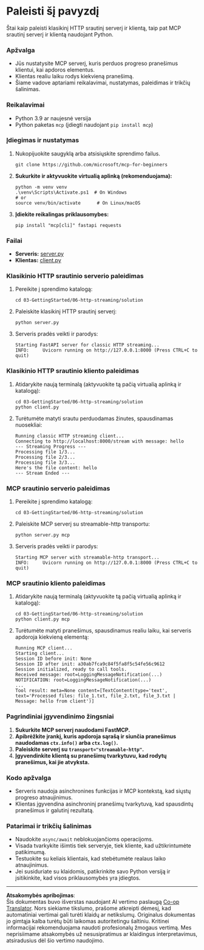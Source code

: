 <!--
CO_OP_TRANSLATOR_METADATA:
{
  "original_hash": "67ecbca6a060477ded3e13ddbeba64f7",
  "translation_date": "2025-08-26T16:54:41+00:00",
  "source_file": "03-GettingStarted/06-http-streaming/solution/python/README.md",
  "language_code": "lt"
}
-->
# Paleisti šį pavyzdį

Štai kaip paleisti klasikinį HTTP srautinį serverį ir klientą, taip pat MCP srautinį serverį ir klientą naudojant Python.

### Apžvalga

- Jūs nustatysite MCP serverį, kuris perduos progreso pranešimus klientui, kai apdoros elementus.
- Klientas realiu laiku rodys kiekvieną pranešimą.
- Šiame vadove aptariami reikalavimai, nustatymas, paleidimas ir trikčių šalinimas.

### Reikalavimai

- Python 3.9 ar naujesnė versija
- Python paketas `mcp` (įdiegti naudojant `pip install mcp`)

### Įdiegimas ir nustatymas

1. Nukopijuokite saugyklą arba atsisiųskite sprendimo failus.

   ```pwsh
   git clone https://github.com/microsoft/mcp-for-beginners
   ```

1. **Sukurkite ir aktyvuokite virtualią aplinką (rekomenduojama):**

   ```pwsh
   python -m venv venv
   .\venv\Scripts\Activate.ps1  # On Windows
   # or
   source venv/bin/activate      # On Linux/macOS
   ```

1. **Įdiekite reikalingas priklausomybes:**

   ```pwsh
   pip install "mcp[cli]" fastapi requests
   ```

### Failai

- **Serveris:** [server.py](../../../../../../03-GettingStarted/06-http-streaming/solution/python/server.py)
- **Klientas:** [client.py](../../../../../../03-GettingStarted/06-http-streaming/solution/python/client.py)

### Klasikinio HTTP srautinio serverio paleidimas

1. Pereikite į sprendimo katalogą:

   ```pwsh
   cd 03-GettingStarted/06-http-streaming/solution
   ```

2. Paleiskite klasikinį HTTP srautinį serverį:

   ```pwsh
   python server.py
   ```

3. Serveris pradės veikti ir parodys:

   ```
   Starting FastAPI server for classic HTTP streaming...
   INFO:     Uvicorn running on http://127.0.0.1:8000 (Press CTRL+C to quit)
   ```

### Klasikinio HTTP srautinio kliento paleidimas

1. Atidarykite naują terminalą (aktyvuokite tą pačią virtualią aplinką ir katalogą):

   ```pwsh
   cd 03-GettingStarted/06-http-streaming/solution
   python client.py
   ```

2. Turėtumėte matyti srautu perduodamas žinutes, spausdinamas nuosekliai:

   ```text
   Running classic HTTP streaming client...
   Connecting to http://localhost:8000/stream with message: hello
   --- Streaming Progress ---
   Processing file 1/3...
   Processing file 2/3...
   Processing file 3/3...
   Here's the file content: hello
   --- Stream Ended ---
   ```

### MCP srautinio serverio paleidimas

1. Pereikite į sprendimo katalogą:
   ```pwsh
   cd 03-GettingStarted/06-http-streaming/solution
   ```
2. Paleiskite MCP serverį su streamable-http transportu:
   ```pwsh
   python server.py mcp
   ```
3. Serveris pradės veikti ir parodys:
   ```
   Starting MCP server with streamable-http transport...
   INFO:     Uvicorn running on http://127.0.0.1:8000 (Press CTRL+C to quit)
   ```

### MCP srautinio kliento paleidimas

1. Atidarykite naują terminalą (aktyvuokite tą pačią virtualią aplinką ir katalogą):
   ```pwsh
   cd 03-GettingStarted/06-http-streaming/solution
   python client.py mcp
   ```
2. Turėtumėte matyti pranešimus, spausdinamus realiu laiku, kai serveris apdoroja kiekvieną elementą:
   ```
   Running MCP client...
   Starting client...
   Session ID before init: None
   Session ID after init: a30ab7fca9c84f5fa8f5c54fe56c9612
   Session initialized, ready to call tools.
   Received message: root=LoggingMessageNotification(...)
   NOTIFICATION: root=LoggingMessageNotification(...)
   ...
   Tool result: meta=None content=[TextContent(type='text', text='Processed files: file_1.txt, file_2.txt, file_3.txt | Message: hello from client')]
   ```

### Pagrindiniai įgyvendinimo žingsniai

1. **Sukurkite MCP serverį naudodami FastMCP.**
2. **Apibrėžkite įrankį, kuris apdoroja sąrašą ir siunčia pranešimus naudodamas `ctx.info()` arba `ctx.log()`.**
3. **Paleiskite serverį su `transport="streamable-http"`.**
4. **Įgyvendinkite klientą su pranešimų tvarkytuvu, kad rodytų pranešimus, kai jie atvyksta.**

### Kodo apžvalga
- Serveris naudoja asinchronines funkcijas ir MCP kontekstą, kad siųstų progreso atnaujinimus.
- Klientas įgyvendina asinchroninį pranešimų tvarkytuvą, kad spausdintų pranešimus ir galutinį rezultatą.

### Patarimai ir trikčių šalinimas

- Naudokite `async/await` neblokuojančioms operacijoms.
- Visada tvarkykite išimtis tiek serveryje, tiek kliente, kad užtikrintumėte patikimumą.
- Testuokite su keliais klientais, kad stebėtumėte realaus laiko atnaujinimus.
- Jei susiduriate su klaidomis, patikrinkite savo Python versiją ir įsitikinkite, kad visos priklausomybės yra įdiegtos.

---

**Atsakomybės apribojimas**:  
Šis dokumentas buvo išverstas naudojant AI vertimo paslaugą [Co-op Translator](https://github.com/Azure/co-op-translator). Nors siekiame tikslumo, prašome atkreipti dėmesį, kad automatiniai vertimai gali turėti klaidų ar netikslumų. Originalus dokumentas jo gimtąja kalba turėtų būti laikomas autoritetingu šaltiniu. Kritinei informacijai rekomenduojama naudoti profesionalų žmogaus vertimą. Mes neprisiimame atsakomybės už nesusipratimus ar klaidingus interpretavimus, atsiradusius dėl šio vertimo naudojimo.